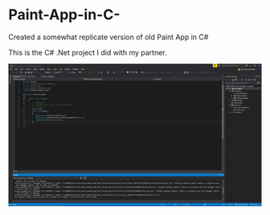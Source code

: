 # Paint-App-in-C-
Created a somewhat replicate version of old Paint App in C#

This is the C# .Net project I did with my partner.

![](paint.gif)
